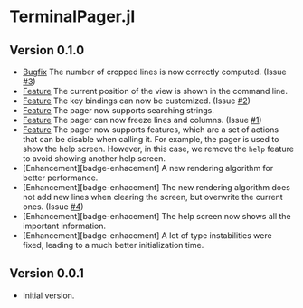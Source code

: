 TerminalPager.jl
================

Version 0.1.0
-------------

- [Bugfix][badge-bugfix] The number of cropped lines is now correctly computed.
  (Issue [#3][gh-issue-3])
- [Feature][badge-feature] The current position of the view is shown in the
  command line.
- [Feature][badge-feature] The key bindings can now be customized. (Issue
  [#2][gh-issue-2])
- [Feature][badge-feature] The pager now supports searching strings.
- [Feature][badge-feature] The pager can now freeze lines and columns. (Issue
  [#1][gh-issue-1])
- [Feature][badge-feature] The pager now supports features, which are a set of
  actions that can be disable when calling it. For example, the pager is used to
  show the help screen. However, in this case, we remove the `help` feature to
  avoid showing another help screen.
- [Enhancement][badge-enhacement] A new rendering algorithm for better
  performance.
- [Enhancement][badge-enhacement] The new rendering algorithm does not add new
  lines when clearing the screen, but overwrite the current ones. (Issue
  [#4][gh-issue-4])
- [Enhancement][badge-enhacement] The help screen now shows all the important
  information.
- [Enhancement][badge-enhacement] A lot of type instabilities were fixed,
  leading to a much better initialization time.

Version 0.0.1
-------------

- Initial version.

[badge-breaking]: https://img.shields.io/badge/BREAKING-red.svg
[badge-deprecation]: https://img.shields.io/badge/Deprecation-orange.svg
[badge-feature]: https://img.shields.io/badge/Feature-green.svg
[badge-enhancement]: https://img.shields.io/badge/Enhancement-blue.svg
[badge-bugfix]: https://img.shields.io/badge/Bugfix-purple.svg
[badge-info]: https://img.shields.io/badge/Info-gray.svg

[gh-issue-1]: https://github.com/ronisbr/PrettyTables.jl/issues/1
[gh-issue-2]: https://github.com/ronisbr/PrettyTables.jl/issues/2
[gh-issue-3]: https://github.com/ronisbr/PrettyTables.jl/issues/3
[gh-issue-4]: https://github.com/ronisbr/PrettyTables.jl/issues/4
